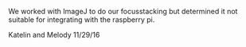 We worked with ImageJ to do our focusstacking but determined it not suitable for integrating with the raspberry pi. 

Katelin and Melody
11/29/16